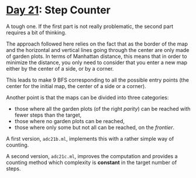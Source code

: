 # [Day 21](https://adventofcode.com/2023/day/21): Step Counter

A tough one. If the first part is not really problematic, the second part requires a bit of thinking.

The approach followed here relies on the fact that as the border of the map and the horizontal and vertical lines going through the center are only made of garden plots. In terms of Manhattan distance, this means that in order to minimize the distance, you only need to consider that you enter a new map either by the center of a side, or by a corner.

This leads to make 9 BFS corresponding to all the possible entry points (the center for the initial map, the center of a side or a corner).

Another point is that the maps can be divided into three categories:

- those where all the garden plots (of the right _parity_) can be reached with fewer steps than the target,
- those where no garden plots can be reached,
- those where only some but not all can be reached, on the _frontier_.

A first version, `adc21b.ml`, implements this with a rather simple way of counting.

A second version, `adc21c.ml`, improves the computation and provides a counting method which complexity is **constant** in the target number of steps.
